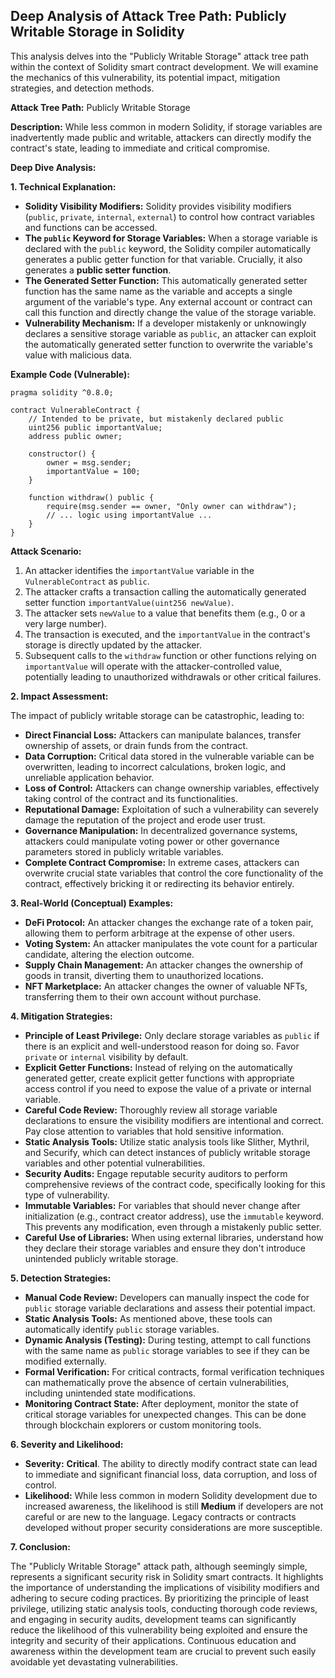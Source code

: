 ## Deep Analysis of Attack Tree Path: Publicly Writable Storage in Solidity

This analysis delves into the "Publicly Writable Storage" attack tree path within the context of Solidity smart contract development. We will examine the mechanics of this vulnerability, its potential impact, mitigation strategies, and detection methods.

**Attack Tree Path:** Publicly Writable Storage

**Description:** While less common in modern Solidity, if storage variables are inadvertently made public and writable, attackers can directly modify the contract's state, leading to immediate and critical compromise.

**Deep Dive Analysis:**

**1. Technical Explanation:**

* **Solidity Visibility Modifiers:** Solidity provides visibility modifiers (`public`, `private`, `internal`, `external`) to control how contract variables and functions can be accessed.
* **The `public` Keyword for Storage Variables:** When a storage variable is declared with the `public` keyword, the Solidity compiler automatically generates a public getter function for that variable. Crucially, it also generates a **public setter function**.
* **The Generated Setter Function:** This automatically generated setter function has the same name as the variable and accepts a single argument of the variable's type. Any external account or contract can call this function and directly change the value of the storage variable.
* **Vulnerability Mechanism:**  If a developer mistakenly or unknowingly declares a sensitive storage variable as `public`, an attacker can exploit the automatically generated setter function to overwrite the variable's value with malicious data.

**Example Code (Vulnerable):**

```solidity
pragma solidity ^0.8.0;

contract VulnerableContract {
    // Intended to be private, but mistakenly declared public
    uint256 public importantValue;
    address public owner;

    constructor() {
        owner = msg.sender;
        importantValue = 100;
    }

    function withdraw() public {
        require(msg.sender == owner, "Only owner can withdraw");
        // ... logic using importantValue ...
    }
}
```

**Attack Scenario:**

1. An attacker identifies the `importantValue` variable in the `VulnerableContract` as `public`.
2. The attacker crafts a transaction calling the automatically generated setter function `importantValue(uint256 newValue)`.
3. The attacker sets `newValue` to a value that benefits them (e.g., 0 or a very large number).
4. The transaction is executed, and the `importantValue` in the contract's storage is directly updated by the attacker.
5. Subsequent calls to the `withdraw` function or other functions relying on `importantValue` will operate with the attacker-controlled value, potentially leading to unauthorized withdrawals or other critical failures.

**2. Impact Assessment:**

The impact of publicly writable storage can be catastrophic, leading to:

* **Direct Financial Loss:** Attackers can manipulate balances, transfer ownership of assets, or drain funds from the contract.
* **Data Corruption:** Critical data stored in the vulnerable variable can be overwritten, leading to incorrect calculations, broken logic, and unreliable application behavior.
* **Loss of Control:** Attackers can change ownership variables, effectively taking control of the contract and its functionalities.
* **Reputational Damage:** Exploitation of such a vulnerability can severely damage the reputation of the project and erode user trust.
* **Governance Manipulation:** In decentralized governance systems, attackers could manipulate voting power or other governance parameters stored in publicly writable variables.
* **Complete Contract Compromise:** In extreme cases, attackers can overwrite crucial state variables that control the core functionality of the contract, effectively bricking it or redirecting its behavior entirely.

**3. Real-World (Conceptual) Examples:**

* **DeFi Protocol:** An attacker changes the exchange rate of a token pair, allowing them to perform arbitrage at the expense of other users.
* **Voting System:** An attacker manipulates the vote count for a particular candidate, altering the election outcome.
* **Supply Chain Management:** An attacker changes the ownership of goods in transit, diverting them to unauthorized locations.
* **NFT Marketplace:** An attacker changes the owner of valuable NFTs, transferring them to their own account without purchase.

**4. Mitigation Strategies:**

* **Principle of Least Privilege:**  Only declare storage variables as `public` if there is an explicit and well-understood reason for doing so. Favor `private` or `internal` visibility by default.
* **Explicit Getter Functions:** Instead of relying on the automatically generated getter, create explicit getter functions with appropriate access control if you need to expose the value of a private or internal variable.
* **Careful Code Review:** Thoroughly review all storage variable declarations to ensure the visibility modifiers are intentional and correct. Pay close attention to variables that hold sensitive information.
* **Static Analysis Tools:** Utilize static analysis tools like Slither, Mythril, and Securify, which can detect instances of publicly writable storage variables and other potential vulnerabilities.
* **Security Audits:** Engage reputable security auditors to perform comprehensive reviews of the contract code, specifically looking for this type of vulnerability.
* **Immutable Variables:** For variables that should never change after initialization (e.g., contract creator address), use the `immutable` keyword. This prevents any modification, even through a mistakenly public setter.
* **Careful Use of Libraries:** When using external libraries, understand how they declare their storage variables and ensure they don't introduce unintended publicly writable storage.

**5. Detection Strategies:**

* **Manual Code Review:** Developers can manually inspect the code for `public` storage variable declarations and assess their potential impact.
* **Static Analysis Tools:** As mentioned above, these tools can automatically identify `public` storage variables.
* **Dynamic Analysis (Testing):** During testing, attempt to call functions with the same name as `public` storage variables to see if they can be modified externally.
* **Formal Verification:** For critical contracts, formal verification techniques can mathematically prove the absence of certain vulnerabilities, including unintended state modifications.
* **Monitoring Contract State:** After deployment, monitor the state of critical storage variables for unexpected changes. This can be done through blockchain explorers or custom monitoring tools.

**6. Severity and Likelihood:**

* **Severity:** **Critical**. The ability to directly modify contract state can lead to immediate and significant financial loss, data corruption, and loss of control.
* **Likelihood:** While less common in modern Solidity development due to increased awareness, the likelihood is still **Medium** if developers are not careful or are new to the language. Legacy contracts or contracts developed without proper security considerations are more susceptible.

**7. Conclusion:**

The "Publicly Writable Storage" attack path, although seemingly simple, represents a significant security risk in Solidity smart contracts. It highlights the importance of understanding the implications of visibility modifiers and adhering to secure coding practices. By prioritizing the principle of least privilege, utilizing static analysis tools, conducting thorough code reviews, and engaging in security audits, development teams can significantly reduce the likelihood of this vulnerability being exploited and ensure the integrity and security of their applications. Continuous education and awareness within the development team are crucial to prevent such easily avoidable yet devastating vulnerabilities.
